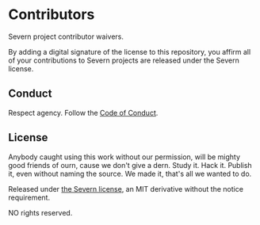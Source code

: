# Contributors

Severn project contributor waivers.

By adding a digital signature of the license to this repository, you affirm all of your contributions to Severn projects are released under the Severn license.

## Conduct

Respect agency. Follow the [Code of Conduct](CODE_OF_CONDUCT.md).

## License

Anybody caught using this work without our permission, will be mighty good friends of ourn, cause we don't give a dern. Study it. Hack it. Publish it, even without naming the source. We made it, that's all we wanted to do.

Released under [the Severn license](LICENSE), an MIT derivative without the notice requirement.

NO rights reserved.
